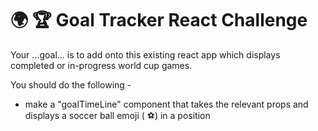 # 🌍 🏆 Goal Tracker React Challenge

Your ...goal... is to add onto this existing react app which displays completed or in-progress world cup games.

You should do the following -

- make a "goalTimeLine" component that takes the relevant props and displays a soccer ball emoji ( ⚽️) in a position
